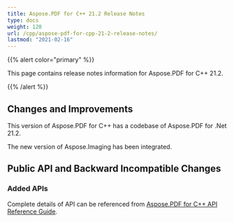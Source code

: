 ```yaml
---
title: Aspose.PDF for C++ 21.2 Release Notes
type: docs
weight: 120
url: /cpp/aspose-pdf-for-cpp-21-2-release-notes/
lastmod: "2021-02-16"
---
```


{{% alert color="primary" %}}

This page contains release notes information for Aspose.PDF for C++ 21.2.

{{% /alert %}}

## Changes and Improvements

This version of Aspose.PDF for C++ has a codebase of Aspose.PDF for .Net 21.2.

The new version of Aspose.Imaging has been integrated.

## Public API and Backward Incompatible Changes

### Added APIs

Complete details of API can be referenced from [Aspose.PDF for C++ API Reference Guide](https://apireference.aspose.com/pdf/cpp/).
